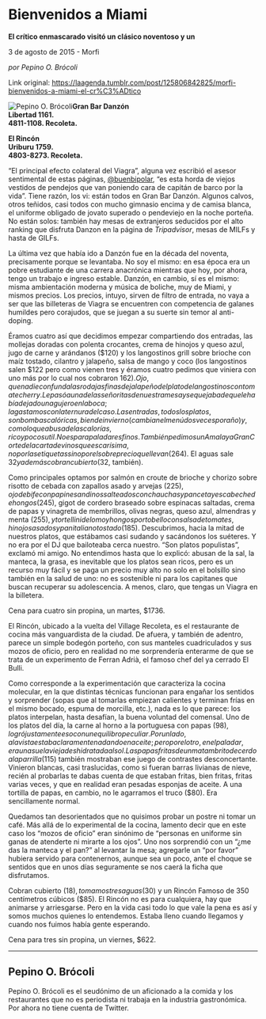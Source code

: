 # Bienvenidos a Miami

**El crítico enmascarado visitó un clásico noventoso y un**

3 de agosto de 2015 - Morfi

_por Pepino O. Brócoli_

Link original: https://laagenda.tumblr.com/post/125806842825/morfi-bienvenidos-a-miami-el-cr%C3%ADtico

![Pepino O. Brócoli](https://64.media.tumblr.com/e8a334852bb5dda72ea6c0a32096823b/tumblr_inline_pk34ksas4M1t6q87u_500.jpg)**Gran Bar Danzón  
Libertad 1161.  
4811-1108. Recoleta.**

**El Rincón  
Uriburu 1759.  
4803-8273. Recoleta.**

“El principal efecto colateral del Viagra”, alguna vez escribió el asesor sentimental de estas páginas, [@buenbipolar](https://twitter.com/buenbipolar), “es esta horda de viejos vestidos de pendejos que van poniendo cara de capitán de barco por la vida”. Tiene razón, los vi: están todos en Gran Bar Danzón. Algunos calvos, otros teñidos, casi todos con mucho gimnasio encima y de camisa blanca, el uniforme obligado de jovato superado o pendeviejo en la noche porteña. No están solos: también hay mesas de extranjeros seducidos por el alto ranking que disfruta Danzon en la página de *Tripadvisor*, mesas de MILFs y hasta de GILFs. 


La última vez que había ido a Danzón fue en la década del noventa, precisamente porque se levantaba. No soy el mismo: en esa época era un pobre estudiante de una carrera anacrónica mientras que hoy, por ahora, tengo un trabajo e ingreso estable. Danzón, en cambio, sí es el mismo: misma ambientación moderna y música de boliche, muy de Miami, y mismos precios. Los precios, intuyo, sirven de filtro de entrada, no vaya a ser que las billeteras de Viagra se encuentren con competencia de galanes humildes pero corajudos, que se juegan a su suerte sin temor al anti-doping.


Éramos cuatro así que decidimos empezar compartiendo dos entradas, las mollejas doradas con polenta crocantes, crema de hinojos y queso azul, jugo de carne y arándanos ($120) y los langostinos grill sobre brioche con maíz tostado, cilantro y jalapeño, salsa de mango y coco (los langostinos salen $122 pero como vienen tres y éramos cuatro pedimos que viniera con uno más por lo cual nos cobraron $162). Ojo, que nadie confunda las rodajas finas de jalapeño del plato de langostinos con tomate cherry. Le pasó a una de las señoritas de nuestra mesa y se quejaba de que le había dejado un agujero en la boca; la gastamos con la ternura del caso. Las entradas, todos los platos, son bombas calóricas, bien de invierno (cambian el menú dos veces por año) y, como lo que abusa de las calorías, rico y poco sutil. No es para paladares finos. También pedimos un Amalaya Gran Corte de la carta de vinos que es carísima, no por las etiquetas sino por el sobreprecio que llevan ($264). El aguas sale $32 y además cobran cubierto ($32, también).


Como principales optamos por salmón en croute de brioche y chorizo sobre risotto de cebada con zapallos asado y arvejas ($225), ojo de bife con papines andinos salteados con chauchas y panceta y escabeche de hongos ($245), gigot de cordero braseado sobre espinacas saltadas, crema de papas y vinagreta de membrillos, olivas negras, queso azul, almendras y menta ($255), y tortellini de lomo y hongos portobello con salsa de tomates, hinojos asados y pan italiano tostado ($185). Descubrimos, hacia la mitad de nuestros platos, que estábamos casi sudando y sacándonos los suéteres. Y no era por el DJ que bailoteaba cerca nuestro. “Son platos populistas”, exclamó mi amigo. No entendimos hasta que lo explicó: abusan de la sal, la manteca, la grasa, es inevitable que los platos sean ricos, pero es un recurso muy fácil y se paga un precio muy alto no solo en el bolsillo sino también en la salud de uno: no es sostenible ni para los capitanes que buscan recuperar su adolescencia. A menos, claro, que tengas un Viagra en la billetera. 


Cena para cuatro sin propina, un martes, $1736.

El Rincón, ubicado a la vuelta del Village Recoleta, es el restaurante de cocina más vanguardista de la ciudad. De afuera, y también de adentro, parece un simple bodegón porteño, con sus manteles cuadriculados y sus mozos de oficio, pero en realidad no me sorprendería enterarme de que se trata de un experimento de Ferran Adrià, el famoso chef del ya cerrado El Bulli. 


Como corresponde a la experimentación que caracteriza la cocina molecular, en la que distintas técnicas funcionan para engañar los sentidos y sorprender (sopas que al tomarlas empiezan calientes y terminan frías en el mismo bocado, espuma de morcilla, etc.), nada es lo que parece: los platos interpelan, hasta desafían, la buena voluntad del comensal. Uno de los platos del día, la carne al horno a la portuguesa con papas ($98), logró justamente eso con un equilibro peculiar. Por un lado, a la vista estaba claramente nadando en aceite; pero por el otro, en el paladar, era una suela vieja deshidratada al sol. Las papas fritas de un matambrito de cerdo a la parrilla ($115) también mostraban ese juego de contrastes desconcertante. Vinieron blancas, casi traslucidas, como si fueran barras livianas de nieve, recién al probarlas te dabas cuenta de que estaban fritas, bien fritas, fritas varias veces, y que en realidad eran pesadas esponjas de aceite. A una tortilla de papas, en cambio, no le agarramos el truco ($80). Era sencillamente normal. 


Quedamos tan desorientados que no quisimos probar un postre ni tomar un café. Más allá de lo experimental de la cocina, lamento decir que en este caso los “mozos de oficio” eran sinónimo de “personas en uniforme sin ganas de atenderte ni mirarte a los ojos”. Uno nos sorprendió con un “¿me das la manteca y el pan?” al levantar la mesa; agregarle un “por favor” hubiera servido para contenernos, aunque sea un poco, ante el choque se sentidos que en unos días seguramente se nos caerá la ficha que disfrutamos. 


Cobran cubierto ($18), tomamos tres aguas ($30) y un Rincón Famoso de 350 centímetros cúbicos ($85). El Rincón no es para cualquiera, hay que animarse y arriesgarse. Pero en la vida casi todo lo que vale la pena es así y somos muchos quienes lo entendemos. Estaba lleno cuando llegamos y cuando nos fuimos había gente esperando. 


Cena para tres sin propina, un viernes, $622.

  




---

 Pepino O. Brócoli
------------------

 Pepino O. Brócoli es el seudónimo de un aficionado a la comida y los restaurantes que no es periodista ni trabaja en la industria gastronómica. Por ahora no tiene cuenta de Twitter. 

